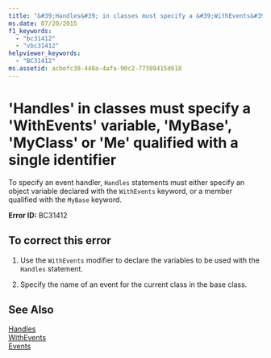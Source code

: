 ```yaml
---
title: "&#39;Handles&#39; in classes must specify a &#39;WithEvents&#39; variable, &#39;MyBase&#39;, &#39;MyClass&#39; or &#39;Me&#39; qualified with a single identifier"
ms.date: 07/20/2015
f1_keywords: 
  - "bc31412"
  - "vbc31412"
helpviewer_keywords: 
  - "BC31412"
ms.assetid: acbefc38-448a-4afa-90c2-77389415d618
---
```

# &#39;Handles&#39; in classes must specify a &#39;WithEvents&#39; variable, &#39;MyBase&#39;, &#39;MyClass&#39; or &#39;Me&#39; qualified with a single identifier
To specify an event handler, `Handles` statements must either specify an object variable declared with the `WithEvents` keyword, or a member qualified with the `MyBase` keyword.  
  
 **Error ID:** BC31412  
  
## To correct this error  
  
1. Use the `WithEvents` modifier to declare the variables to be used with the `Handles` statement.  
  
2. Specify the name of an event for the current class in the base class.  
  
## See Also  
 [Handles](../../visual-basic/language-reference/statements/handles-clause.md)  
 [WithEvents](../../visual-basic/language-reference/modifiers/withevents.md)  
 [Events](../../visual-basic/programming-guide/language-features/events/index.md)
